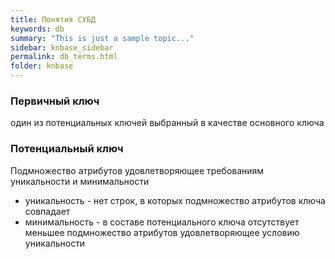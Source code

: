 ```yaml
---
title: Понятия СУБД
keywords: db
summary: "This is just a sample topic..."
sidebar: knbase_sidebar
permalink: db_terms.html
folder: knbase
---
```


### Первичный ключ
один из потенциальных ключей выбранный в качестве основного ключа

### Потенциальный ключ

Подмножество атрибутов удовлетворяющее требованиям уникальности и минимальности

- уникальность - нет строк, в которых подмножество атрибутов ключа совпадает
- минимальность - в составе потенциального ключа отсутствует меньшее подмножество атрибутов удовлетворяющее условию уникальности
